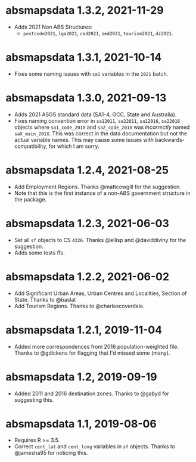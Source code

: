 # absmapsdata 1.3.2, 2021-11-29
- Adds 2021 Non ABS Structures:
  - `postcode2021`, `lga2021`, `ced2021`, `sed2021`, `tourism2021`, `dz2021`.

# absmapsdata 1.3.1, 2021-10-14
- Fixes some naming issues with `sa1` variables in the `2021` batch.

# absmapsdata 1.3.0, 2021-09-13
- Adds 2021 ASGS standard data (SA1-4, GCC, State and Australia).
- Fixes naming convention error in `sa12011`, `sa22011`, `sa12016`, `sa22016` objects where `sa1_code_201X` and `sa2_code_201X` was *incorrectly* named `saX_main_201X`. This was correct in the data documentation but not the actual variable names. This may cause some issues with backwards-compatibility, for which I am sorry.

# absmapsdata 1.2.4, 2021-08-25
- Add Employment Regions. Thanks @mattcowgill for the suggestion.
- Note that this is the first instance of a non-ABS government structure in the package.

# absmapsdata 1.2.3, 2021-06-03
- Set all `sf` objects to CS `4326`. Thanks @ellisp and @daviddiviny for the suggestion.
- Adds some tests ffs.

# absmapsdata 1.2.2, 2021-06-02
- Add Significant Urban Areas, Urban Centres and Localities, Section of State. Thanks to @baslat
- Add Tourism Regions. Thanks to @charlescoverdale.


# absmapsdata 1.2.1, 2019-11-04
- Added more correspondences from 2016 population-weighted file. Thanks to @gdickens for flagging that I'd missed some (many). 

# absmapsdata 1.2, 2019-09-19
- Added 2011 and 2016 destination zones. Thanks to @gabyd for suggesting this.

# absmapsdata 1.1, 2019-08-06
- Requires R >= 3.5.
- Correct `cent_lat` and `cent_long` variables in `sf` objects. Thanks to @jamesha95 for noticing this. 
